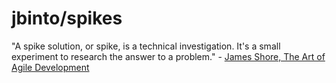 # jbinto/spikes

"A spike solution, or spike, is a technical investigation. It's a small experiment to research the answer to a problem." - [James Shore, The Art of Agile Development](http://www.jamesshore.com/Agile-Book/spike_solutions.html)



